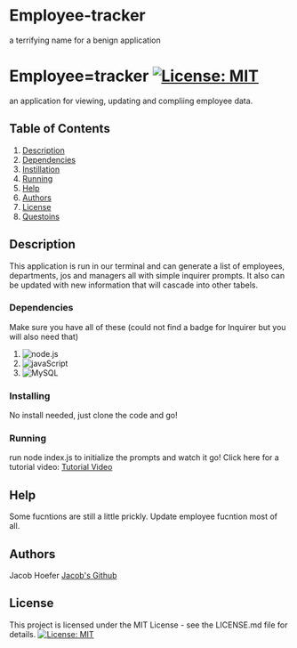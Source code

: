 # Employee-tracker
a terrifying name for a benign application
# Employee=tracker [![License: MIT](https://img.shields.io/badge/License-MIT-yellow.svg)](https://opensource.org/licenses/MIT)

an application for viewing, updating and compliing employee data.

## Table of Contents
1. [Description](#Description)
2. [Dependencies](#Dependencies)
3. [Instillation](#Installing)
4. [Running](#Running)
5. [Help](#Help)
6. [Authors](#Authors)
7. [License](#License)
8. [Questoins](#Questions?)


## Description
This application is run in our terminal and can generate a list of employees, departments, jos and managers all with simple inquirer prompts. It also can be updated with new information that will cascade into other tabels.  

### Dependencies
Make sure you have all of these (could not find a badge for Inquirer but you will also need that)
1. ![node.js](https://img.shields.io/badge/Node.js-43853D?style=for-the-badge&logo=node.js&logoColor=white)
2. ![javaScript](https://img.shields.io/badge/JavaScript-323330?style=for-the-badge&logo=javascript&logoColor=F7DF1E)
3. ![MySQL](https://img.shields.io/badge/mysql-%2300f.svg?style=for-the-badge&logo=mysql&logoColor=white)


### Installing
No install needed, just clone the code and go!

### Running
run node index.js to initialize the prompts and watch it go! 
Click here for a tutorial video: [Tutorial Video](https://drive.google.com/file/d/1Ewkdqx-rVbv8HN2Qgylf_f44wwpo74pC/view?usp=sharing)

## Help
Some fucntions are still a little prickly. Update employee fucntion most of all.

## Authors
Jacob Hoefer
[Jacob's Github](https://github.com/GendySparrowhawk)

## License
This project is licensed under the MIT License - see the LICENSE.md file for details.
[![License: MIT](https://img.shields.io/badge/License-MIT-yellow.svg)](https://opensource.org/licenses/MIT)

